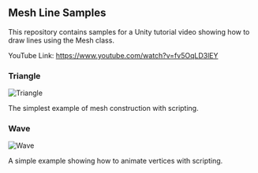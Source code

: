 ## Mesh Line Samples

This repository contains samples for a Unity tutorial video showing how to
draw lines using the Mesh class.

YouTube Link: https://www.youtube.com/watch?v=fv5OqLD3lEY

### Triangle

![Triangle](https://user-images.githubusercontent.com/343936/221339950-72cd5dbb-c4f1-4cc2-9396-c321747c17b1.png)

The simplest example of mesh construction with scripting.

### Wave

![Wave](https://user-images.githubusercontent.com/343936/221339954-be6646d3-c27f-4ff8-b8e3-e058677dc063.gif)

A simple example showing how to animate vertices with scripting.
